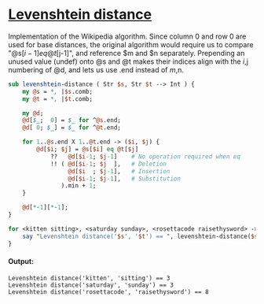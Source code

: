 [1]: https://rosettacode.org/wiki/Levenshtein_distance

# [Levenshtein distance][1]





Implementation of the Wikipedia algorithm. Since column 0 and row 0 are used for base distances, the original algorithm would require us to compare "@s[$i-1] eq @t[$j-1]", and reference $m and $n separately. Prepending an unused value (undef) onto @s and @t makes their indices align with the $i,$j numbering of @d, and lets us use .end instead of $m,$n.

```perl
sub levenshtein-distance ( Str $s, Str $t --> Int ) {
    my @s = *, |$s.comb;
    my @t = *, |$t.comb;

    my @d;
    @d[$_;  0] = $_ for ^@s.end;
    @d[ 0; $_] = $_ for ^@t.end;

    for 1..@s.end X 1..@t.end -> ($i, $j) {
        @d[$i; $j] = @s[$i] eq @t[$j]
            ??   @d[$i-1; $j-1]    # No operation required when eq
            !! ( @d[$i-1; $j  ],   # Deletion
                 @d[$i  ; $j-1],   # Insertion
                 @d[$i-1; $j-1],   # Substitution
               ).min + 1;
    }

    @d[*-1][*-1];
}

for <kitten sitting>, <saturday sunday>, <rosettacode raisethysword> -> ($s, $t) {
    say "Levenshtein distance('$s', '$t') == ", levenshtein-distance($s, $t)
}
```

#### Output:
```
Levenshtein distance('kitten', 'sitting') == 3
Levenshtein distance('saturday', 'sunday') == 3
Levenshtein distance('rosettacode', 'raisethysword') == 8
```
